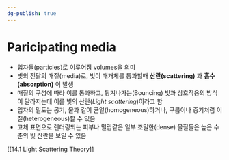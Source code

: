 ```yaml
---
dg-publish: true
---
```


# Paricipating media
- 입자들(particles)로 이루어짐 volumes을 의미
- 빛의 전달의 매질(media)로, 빛이 매개체를 통과할때 **산란(scattering)** 과 **흡수(absorption)** 이 발생
- 매질의 구성에 따라 이를 통과하고, 튕겨나가는(Bouncing) 빛과 상호작용의 방식이 달라지는데 이를 빛의 산란(*Light scattering*)이라고 함
- 입자의 밀도는 공기, 물과 같이 균일(homogeneous)하거나, 구름이나 증기처럼 이질(heterogeneous)할 수 있음
- 고체 표면으로 렌더링되는 피부나 밀랍같은 일부 조밀한(dense) 물질들은 높은 수준의 빛 산란을 보일 수 있음

[[14.1 Light Scattering Theory]]